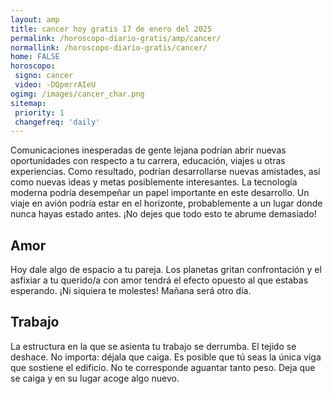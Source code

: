 ```yaml
---
layout: amp
title: cancer hoy gratis 17 de enero del 2025 
permalink: /horoscopo-diario-gratis/amp/cancer/
normallink: /horoscopo-diario-gratis/cancer/
home: FALSE
horoscopo:
 signo: cancer
 video: -DQpmrrAIeU
ogimg: /images/cancer_char.png
sitemap:
 priority: 1
 changefreq: 'daily'
---
```



Comunicaciones inesperadas de gente lejana podrían abrir nuevas oportunidades con respecto a tu carrera, educación, viajes u otras experiencias. Como resultado, podrían desarrollarse nuevas amistades, así como nuevas ideas y metas posiblemente interesantes. La tecnología moderna podría desempeñar un papel importante en este desarrollo. Un viaje en avión podría estar en el horizonte, probablemente a un lugar donde nunca hayas estado antes. ¡No dejes que todo esto te abrume demasiado!

## Amor

Hoy dale algo de espacio a tu pareja. Los planetas gritan confrontación y el asfixiar a tu querido/a con amor tendrá el efecto opuesto al que estabas esperando. ¡Ni siquiera te molestes! Mañana será otro día.

## Trabajo

La estructura en la que se asienta tu trabajo se derrumba. El tejido se deshace. No importa: déjala que caiga. Es posible que tú seas la única viga que sostiene el edificio. No te corresponde aguantar tanto peso. Deja que se caiga y en su lugar acoge algo nuevo.